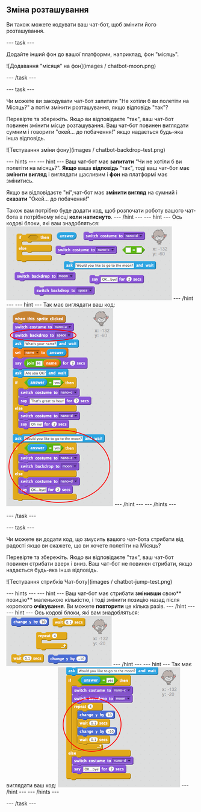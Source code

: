 ## Зміна розташування

Ви також можете кодувати ваш чат-бот, щоб змінити його розташування.

\--- task \---

Додайте інший фон до вашої платформи, наприклад, фон "місяць".

![Додавання "місяця" на фон](images / chatbot-moon.png)

\--- /task \---

\--- task \---

Чи можете ви закодувати чат-бот запитати "Не хотіли б ви полетіти на Місяць?" а потім змінити розташування, якщо відповідь "так"?

Перевірте та збережіть. Якщо ви відповідаєте "так", ваш чат-бот повинен змінити місце розташування. Ваш чат-бот повинен виглядати сумним і говорити "окей... до побачення!" якщо надається будь-яка інша відповідь.

![Тестування зміни фону](images / chatbot-backdrop-test.png)

\--- hints \--- \--- hint \--- Ваш чат-бот має **запитати** "Чи не хотіли б ви полетіти на місяць?". **Якщо** ваша **відповідь** "так", тоді ваш чат-бот має **змінити вигляд** і виглядати щасливим і **фон** на платформі має змінитись.

Якщо ви відповідаєте "ні",чат-бот має **змінити вигляд** на сумний і **сказати** "Окей... до побачення!"

Також вам потрібно буде додати код, щоб розпочати роботу вашого чат-бота в потрібному місці **коли натиснуто**. \--- /hint \--- \--- hint \--- Ось кодові блоки, які вам знадобляться: ![Blocks for changing the backdrop](images/chatbot-backdrop-blocks.png) \--- /hint \--- \--- hint \--- Так має виглядати ваш код: ![Code for changing the backdrop](images/chatbot-backdrop-code.png) \--- /hint \--- \--- /hints \---

\--- /task \---

\--- task \---

Чи можете ви додати код, що змусить вашого чат-бота стрибати від радості якщо ви скажете, що ви хочете полетіти на Місяць?

Перевірте та збережіть. Якщо ви відповідаєте "так", ваш чат-бот повинен стрибати вверх і вниз. Ваш чат-бот не повинен стрибати, якщо надається будь-яка інша відповідь.

![Тестування стрибків Чат-боту](images / chatbot-jump-test.png)

\--- hints \--- \--- hint \--- Ваш чат-бот має стрибати **змінивши** свою** позицію** маленькою кількістю, і тоді змінити позицію назад після короткого **очікування**. Ви можете **повторити** це кілька разів. \--- /hint \--- \--- hint \--- Ось кодові блоки, які вам знадобляться: ![Blocks for a jumping ChatBot](images/chatbot-jump-blocks.png) \--- /hint \--- \--- hint \--- Так має виглядати ваш код: ![Code for a jumping ChatBot](images/chatbot-jump-code.png) \--- /hint \--- \--- /hints \---

\--- /task \---